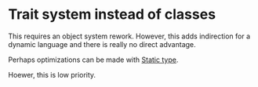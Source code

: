 # Trait system instead of classes

This requires an object system rework. However, this adds indirection for a dynamic language and there is really no direct advantage.

Perhaps optimizations can be made with [Static type](ad06c550).

Hoewer, this is low priority.